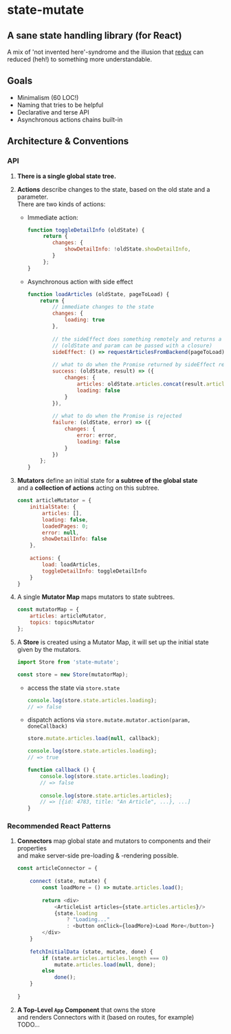 # state-mutate

## A sane state handling library (for React)

A mix of 'not invented here'-syndrome and the illusion that [redux](https://github.com/rackt/redux) can reduced (heh!) to something more understandable.

## Goals

- Minimalism (60 LOC!)
- Naming that tries to be helpful
- Declarative and terse API
- Asynchronous actions chains built-in

## Architecture & Conventions

### API

1. **There is a single global state tree.**
2. **Actions** describe changes to the state, based on the old state and a parameter. </br> There are two kinds of actions:
    * Immediate action:
    
        ```javascript
        function toggleDetailInfo (oldState) {
             return {
                changes: {
                    showDetailInfo: !oldState.showDetailInfo,
                }
             };
        }
        ```
    
    * Asynchronous action with side effect
    
        ```javascript
        function loadArticles (oldState, pageToLoad) {
            return {
                // immediate changes to the state
                changes: {
                    loading: true 
                },
                
                // the sideEffect does something remotely and returns a Promise
                // (oldState and param can be passed with a closure)
                sideEffect: () => requestArticlesFromBackend(pageToLoad),
                
                // what to do when the Promise returned by sideEffect resolves
                success: (oldState, result) => ({
                    changes: {
                        articles: oldState.articles.concat(result.articles),
                        loading: false
                    }
                }),
                
                // what to do when the Promise is rejected
                failure: (oldState, error) => ({
                    changes: {
                        error: error,
                        loading: false
                    }
                })
            };
        }
        ```
3. **Mutators** define an initial state for **a subtree of the global state**</br>and a **collection of actions** acting on this subtree.

    ```javascript
    const articleMutator = {
        initialState: {
            articles: [],
            loading: false,
            loadedPages: 0;
            error: null,
            showDetailInfo: false
        },
        
        actions: {
            load: loadArticles,
            toggleDetailInfo: toggleDetailInfo
        }
    }
    ```

4. A single **Mutator Map** maps mutators to state subtrees.

    ```javascript
    const mutatorMap = {
        articles: articleMutator,
        topics: topicsMutator
    };
    ```

5. A **Store** is created using a Mutator Map, it will set up the initial state given by the mutators.
    
    ```javascript
    import Store from 'state-mutate';
    
    const store = new Store(mutatorMap);
    ```

    * access the state via `store.state`
    
        ```javascript
        console.log(store.state.articles.loading);
        // => false
        ```
    
    * dispatch actions via `store.mutate.mutator.action(param, doneCallback)`
    
        ```javascript
        store.mutate.articles.load(null, callback);
        
        console.log(store.state.articles.loading);
        // => true
        
        function callback () {
            console.log(store.state.articles.loading);
            // => false
            
            console.log(store.state.articles.articles);
            // => [{id: 4783, title: "An Article", ...}, ...]
        }
        ```


### Recommended React Patterns

1. **Connectors** map global state and mutators to components and their properties</br>and make server-side pre-loading & -rendering possible.

    ```javascript
    const articleConnector = {
        
        connect (state, mutate) {
            const loadMore = () => mutate.articles.load();
            
            return <div>
                <ArticleList articles={state.articles.articles}/>
                {state.loading
                    ? "Loading..."
                    : <button onClick={loadMore}>Load More</button>}
            </div>
        }
        
        fetchInitialData (state, mutate, done) {
            if (state.articles.articles.length === 0)
                mutate.articles.load(null, done);
            else
                done();
        }
        
    }
    ```

2. **A Top-Level `App` Component** that owns the store</br>and renders Connectors with it (based on routes, for example)</br>TODO...